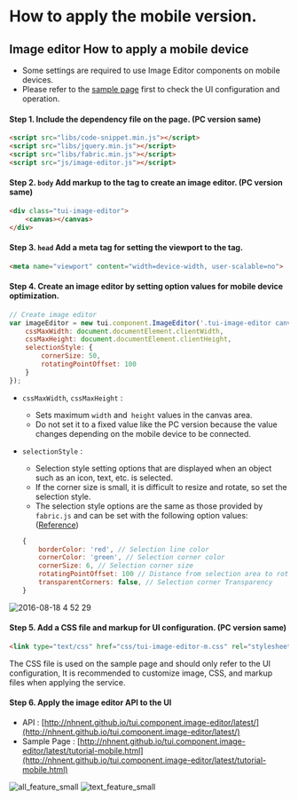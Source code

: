 # How to apply the mobile version.

## Image editor How to apply a mobile device

- Some settings are required to use Image Editor components on mobile devices.
- Please refer to the [sample page](http://nhnent.github.io/tui.component.image-editor/latest/tutorial-mobile.html) first to check the UI configuration and operation.
#### Step 1. Include the dependency file on the page. (PC version same)
```html
<script src="libs/code-snippet.min.js"></script>
<script src="libs/jquery.min.js"></script>
<script src="libs/fabric.min.js"></script>
<script src="js/image-editor.js"></script>
```

#### Step 2. `body` Add markup to the tag to create an image editor. (PC version same)
```html
<div class="tui-image-editor">
    <canvas></canvas>
</div>
```

#### Step 3. `head` Add a meta tag for setting the viewport to the tag.
```html
<meta name="viewport" content="width=device-width, user-scalable=no">
```

#### Step 4. Create an image editor by setting option values for mobile device optimization.
```js
// Create image editor
var imageEditor = new tui.component.ImageEditor('.tui-image-editor canvas', {
    cssMaxWidth: document.documentElement.clientWidth,
    cssMaxHeight: document.documentElement.clientHeight,
    selectionStyle: {
        cornerSize: 50,
        rotatingPointOffset: 100
    }
});
```
- `cssMaxWidth`, `cssMaxHeight` :
  * Sets maximum `width` and` height` values in the canvas area.
  * Do not set it to a fixed value like the PC version because the value changes depending on the mobile device to be connected.
- `selectionStyle` :
  * Selection style setting options that are displayed when an object such as an icon, text, etc. is selected.
  * If the corner size is small, it is difficult to resize and rotate, so set the selection style.
  * The selection style options are the same as those provided by `fabric.js` and can be set with the following option values: ([Reference](http://fabricjs.com/customization))
  
  ```js
  {
      borderColor: 'red', // Selection line color
      cornerColor: 'green', // Selection corner color
      cornerSize: 6, // Selection corner size
      rotatingPointOffset: 100 // Distance from selection area to rotation corner
      transparentCorners: false, // Selection corner Transparency
  }
  ```
![2016-08-18 4 52 29](https://cloud.githubusercontent.com/assets/18183560/17766120/86f7c3fc-6564-11e6-86d7-554e8e946843.png)


#### Step 5. Add a CSS file and markup for UI configuration. (PC version same)
```html
<link type="text/css" href="css/tui-image-editor-m.css" rel="stylesheet">
```
>
The CSS file is used on the sample page and should only refer to the UI configuration,
It is recommended to customize image, CSS, and markup files when applying the service.


#### Step 6. Apply the image editor API to the UI
- API : [http://nhnent.github.io/tui.component.image-editor/latest/](http://nhnent.github.io/tui.component.image-editor/latest/)
- Sample Page : [http://nhnent.github.io/tui.component.image-editor/latest/tutorial-mobile.html](http://nhnent.github.io/tui.component.image-editor/latest/tutorial-mobile.html)

![all_feature_small](https://cloud.githubusercontent.com/assets/18183560/17803706/034ea17c-6633-11e6-914d-6602d12888f9.gif)
![text_feature_small](https://cloud.githubusercontent.com/assets/18183560/17803707/03530636-6633-11e6-8c03-cd5523716b9b.gif)

